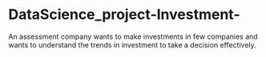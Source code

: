 # DataScience_project-Investment-
An assessment company wants to make investments in few companies and wants to understand the trends in investment to take a decision effectively. 
